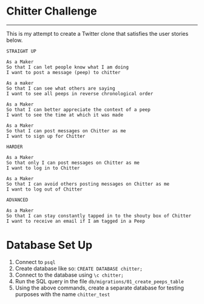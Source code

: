 # Chitter Challenge
-------

This is my attempt to create a Twitter clone that satisfies the user stories below.

```
STRAIGHT UP

As a Maker
So that I can let people know what I am doing  
I want to post a message (peep) to chitter

As a maker
So that I can see what others are saying  
I want to see all peeps in reverse chronological order

As a Maker
So that I can better appreciate the context of a peep
I want to see the time at which it was made

As a Maker
So that I can post messages on Chitter as me
I want to sign up for Chitter

HARDER

As a Maker
So that only I can post messages on Chitter as me
I want to log in to Chitter

As a Maker
So that I can avoid others posting messages on Chitter as me
I want to log out of Chitter

ADVANCED

As a Maker
So that I can stay constantly tapped in to the shouty box of Chitter
I want to receive an email if I am tagged in a Peep
```

# Database Set Up
1. Connect to <code>psql</code>
2. Create database like so: <code>CREATE DATABASE chitter;</code>
3. Connect to the database using <code>\c chitter;</code>
4. Run the SQL query in the file <code>db/migrations/01_create_peeps_table</code>
5. Using the above commands, create a separate database for testing purposes with the name <code>chitter_test</code>
